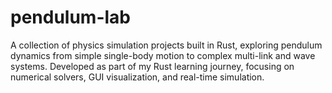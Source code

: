 # pendulum-lab
A collection of physics simulation projects built in Rust, exploring pendulum dynamics from simple single-body motion to complex multi-link and wave systems. Developed as part of my Rust learning journey, focusing on numerical solvers, GUI visualization, and real-time simulation.
